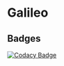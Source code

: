 # Galileo

## Badges

[![Codacy Badge](https://app.codacy.com/project/badge/Grade/0aa0d7d84b314b3480fbafd044c5aa88)](https://www.codacy.com?utm_source=github.com&utm_medium=referral&utm_content=Galileo-Bot/galileo&utm_campaign=Badge_Grade)
